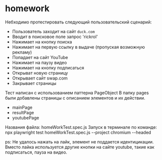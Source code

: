 # homework

Небходимо протестировать следующий пользовательский сценарий:

* Пользователь заходит на сайт `duck.com`
* Вводит в поисковое поле запрос 'rickrol'
* Нажимает на кнопку поиска
* Нажимает на первую ссылку в выдаче (пропуская возможную рекламу)
* Попадает на сайт YouTube
* Нажимает на паузу видео
* Нажимает на кнопку подписаться
* Открыват новую страницу 
* Открывает сайт swap.com
* Закрывает страницы

Тест написан с использованием паттерна PageObject
В папку pages были добавлены страницы с описанием элементов и их действии. 
* mainPage
* resultPage
* youtubePage

Названия файла: homeWorkTest.spec.js 
Запуск в терминале по команде: npx playwright test homeWorkTest.spec.js --project chromium --headed

ps: Не удалось нажать на лайк, элемент не поддается идентицикации. Вместо лайка используется другие кнопки на сайте youtube, такие как подписаться, пауза на видео. 



